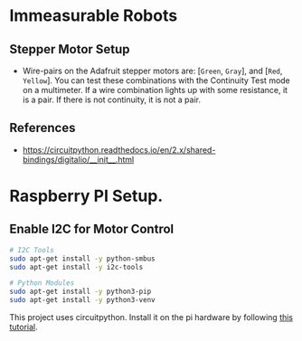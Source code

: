 # Immeasurable Robots


## Stepper Motor Setup

- Wire-pairs on the Adafruit stepper motors are: [`Green`, `Gray`], and [`Red`, `Yellow`]. You can test these combinations with the Continuity Test mode on a multimeter. If a wire combination lights up with some resistance, it is a pair. If there is not continuity, it is not a pair.

## References

- https://circuitpython.readthedocs.io/en/2.x/shared-bindings/digitalio/__init__.html



# Raspberry PI Setup.

## Enable I2C for Motor Control

```sh
# I2C Tools
sudo apt-get install -y python-smbus
sudo apt-get install -y i2c-tools

# Python Modules
sudo apt-get install -y python3-pip
sudo apt-get install -y python3-venv
```

This project uses circuitpython. Install it on the pi hardware by following [this tutorial](https://learn.adafruit.com/circuitpython-on-raspberrypi-linux/installing-circuitpython-on-raspberry-pi).
